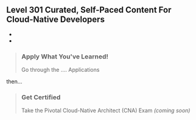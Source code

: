 ## Level 301 Curated, Self-Paced Content For Cloud-Native Developers
-
-


> ### Apply What You've Learned!
> Go through the .... Applications

then...

> ### Get Certified
> Take the Pivotal Cloud-Native Architect (CNA) Exam _(coming soon)_
